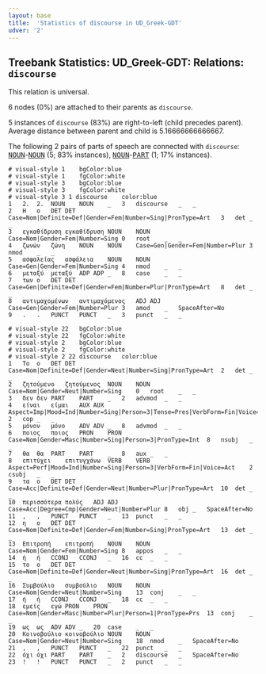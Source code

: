 ```yaml
---
layout: base
title:  'Statistics of discourse in UD_Greek-GDT'
udver: '2'
---
```


## Treebank Statistics: UD_Greek-GDT: Relations: `discourse`

This relation is universal.

6 nodes (0%) are attached to their parents as `discourse`.

5 instances of `discourse` (83%) are right-to-left (child precedes parent).
Average distance between parent and child is 5.16666666666667.

The following 2 pairs of parts of speech are connected with `discourse`: <tt><a href="el_gdt-pos-NOUN.html">NOUN</a></tt>-<tt><a href="el_gdt-pos-NOUN.html">NOUN</a></tt> (5; 83% instances), <tt><a href="el_gdt-pos-NOUN.html">NOUN</a></tt>-<tt><a href="el_gdt-pos-PART.html">PART</a></tt> (1; 17% instances).


~~~ conllu
# visual-style 1	bgColor:blue
# visual-style 1	fgColor:white
# visual-style 3	bgColor:blue
# visual-style 3	fgColor:white
# visual-style 3 1 discourse	color:blue
1	2.	2.	NOUN	NOUN	_	3	discourse	_	_
2	Η	ο	DET	DET	Case=Nom|Definite=Def|Gender=Fem|Number=Sing|PronType=Art	3	det	_	_
3	εγκαθίδρυση	εγκαθίδρυση	NOUN	NOUN	Case=Nom|Gender=Fem|Number=Sing	0	root	_	_
4	ζωνών	ζώνη	NOUN	NOUN	Case=Gen|Gender=Fem|Number=Plur	3	nmod	_	_
5	ασφαλείας	ασφάλεια	NOUN	NOUN	Case=Gen|Gender=Fem|Number=Sing	4	nmod	_	_
6	μεταξύ	μεταξύ	ADP	ADP	_	8	case	_	_
7	των	ο	DET	DET	Case=Gen|Definite=Def|Gender=Fem|Number=Plur|PronType=Art	8	det	_	_
8	αντιμαχομένων	αντιμαχόμενος	ADJ	ADJ	Case=Gen|Gender=Fem|Number=Plur	3	amod	_	SpaceAfter=No
9	.	.	PUNCT	PUNCT	_	3	punct	_	_

~~~


~~~ conllu
# visual-style 22	bgColor:blue
# visual-style 22	fgColor:white
# visual-style 2	bgColor:blue
# visual-style 2	fgColor:white
# visual-style 2 22 discourse	color:blue
1	Το	ο	DET	DET	Case=Nom|Definite=Def|Gender=Neut|Number=Sing|PronType=Art	2	det	_	_
2	ζητούμενο	ζητούμενος	NOUN	NOUN	Case=Nom|Gender=Neut|Number=Sing	0	root	_	_
3	δεν	δεν	PART	PART	_	2	advmod	_	_
4	είναι	είμαι	AUX	AUX	Aspect=Imp|Mood=Ind|Number=Sing|Person=3|Tense=Pres|VerbForm=Fin|Voice=Pass	2	cop	_	_
5	μόνον	μόνο	ADV	ADV	_	8	advmod	_	_
6	ποιος	ποιος	PRON	PRON	Case=Nom|Gender=Masc|Number=Sing|Person=3|PronType=Int	8	nsubj	_	_
7	θα	θα	PART	PART	_	8	aux	_	_
8	επιτύχει	επιτυγχάνω	VERB	VERB	Aspect=Perf|Mood=Ind|Number=Sing|Person=3|VerbForm=Fin|Voice=Act	2	csubj	_	_
9	τα	ο	DET	DET	Case=Acc|Definite=Def|Gender=Neut|Number=Plur|PronType=Art	10	det	_	_
10	περισσότερα	πολύς	ADJ	ADJ	Case=Acc|Degree=Cmp|Gender=Neut|Number=Plur	8	obj	_	SpaceAfter=No
11	,	,	PUNCT	PUNCT	_	13	punct	_	_
12	η	ο	DET	DET	Case=Nom|Definite=Def|Gender=Fem|Number=Sing|PronType=Art	13	det	_	_
13	Επιτροπή	επιτροπή	NOUN	NOUN	Case=Nom|Gender=Fem|Number=Sing	8	appos	_	_
14	ή	ή	CCONJ	CCONJ	_	16	cc	_	_
15	το	ο	DET	DET	Case=Nom|Definite=Def|Gender=Neut|Number=Sing|PronType=Art	16	det	_	_
16	Συμβούλιο	συμβούλιο	NOUN	NOUN	Case=Nom|Gender=Neut|Number=Sing	13	conj	_	_
17	ή	ή	CCONJ	CCONJ	_	18	cc	_	_
18	εμείς	εγώ	PRON	PRON	Case=Nom|Gender=Masc|Number=Plur|Person=1|PronType=Prs	13	conj	_	_
19	ως	ως	ADV	ADV	_	20	case	_	_
20	Κοινοβούλιο	κοινοβούλιο	NOUN	NOUN	Case=Nom|Gender=Neut|Number=Sing	18	nmod	_	SpaceAfter=No
21	,	,	PUNCT	PUNCT	_	22	punct	_	_
22	όχι	όχι	PART	PART	_	2	discourse	_	SpaceAfter=No
23	!	!	PUNCT	PUNCT	_	2	punct	_	_

~~~


